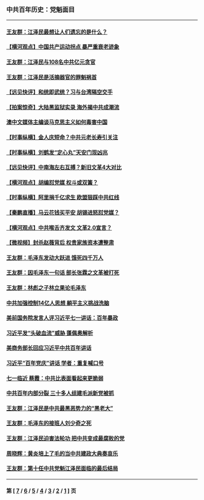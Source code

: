 ### 中共百年历史：党魁面目
---
#### [王友群：江泽民最想让人们遗忘的是什么？](../../pages/nf1176107/n13408949.md?12080430) 
#### [【横河观点】中国共产运动拐点 暴严重衰老迹象](../../pages/nf1176107/n13388333.md?12080430) 
#### [王友群：江泽民与108名中共亿元贪官](../../pages/nf1176107/n13352358.md?12080430) 
#### [王友群：江泽民是活摘器官的罪魁祸首](../../pages/nf1176107/n13336903.md?12080430) 
#### [【远见快评】和统即武统？习与台湾隔空交手](../../pages/nf1176107/n13297739.md?12080430) 
#### [【拍案惊奇】大陆黑监狱实录 海外揭中共成潮流](../../pages/nf1176107/n13288853.md?12080430) 
#### [澳中文媒体主编谈马克思主义如何毒害中国](../../pages/nf1176107/n13257387.md?12080430) 
#### [【时事纵横】金人庆短命？中共元老长寿引关注](../../pages/nf1176107/n13217934.md?12080430) 
#### [【时事纵横】刘鹤发“定心丸”天安门现凶兆](../../pages/nf1176107/n13215416.md?12080430) 
#### [【远见快评】中南海左右互搏？新旧文革4大对比](../../pages/nf1176107/n13214745.md?12080430) 
#### [【横河观点】胡编怼党媒 权斗或双簧？](../../pages/nf1176107/n13210864.md?12080430) 
#### [【时事纵横】阿里捐千亿求生 欧盟狠踩中共红线](../../pages/nf1176107/n13206431.md?12080430) 
#### [【秦鹏直播】马云花钱买平安 胡锡进怒怼党媒？](../../pages/nf1176107/n13206392.md?12080430) 
#### [【横河观点】中共喉舌齐发文 文革2.0宣言？](../../pages/nf1176107/n13201248.md?12080430) 
#### [【微视频】封杀赵薇背后 权贵家族资本遭整肃](../../pages/nf1176107/n13197798.md?12080430) 
#### [王友群：毛泽东发动大跃进 饿死四千万人](../../pages/nf1176107/n13177158.md?12080430) 
#### [王友群：因毛泽东一句话 部长张霖之文革被打死](../../pages/nf1176107/n13161711.md?12080430) 
#### [王友群：林彪之子林立果论毛泽东](../../pages/nf1176107/n13128622.md?12080430) 
#### [中共加强控制14亿人思想 躺平主义挑战洗脑](../../pages/nf1176107/n13094299.md?12080430) 
#### [美前国务院发言人评习近平七一讲话：百年暴政](../../pages/nf1176107/n13066986.md?12080430) 
#### [习近平发“头破血流”威胁 蓬佩奥解析](../../pages/nf1176107/n13063604.md?12080430) 
#### [美商务部长回应习近平中共百年讲话](../../pages/nf1176107/n13062903.md?12080430) 
#### [习近平“百年党庆”讲话 学者：重复喊口号](../../pages/nf1176107/n13061411.md?12080430) 
#### [七一临近 蔡霞：中共比表面看起来更脆弱](../../pages/nf1176107/n13056418.md?12080430) 
#### [中共百年内部分裂 三十多人组建毛派新党被抓](../../pages/nf1176107/n13044023.md?12080430) 
#### [王友群：江泽民是中共最黑恶势力的“黑老大”](../../pages/nf1176107/n13022180.md?12080430) 
#### [王友群：毛泽东的接班人刘少奇之死](../../pages/nf1176107/n12991772.md?12080430) 
#### [王友群：江泽民迫害法轮功 把中共变成最腐败的党](../../pages/nf1176107/n12947347.md?12080430) 
#### [周晓辉：黄炎培上了毛的当中共建政大典奏哀乐](../../pages/nf1176107/n12942780.md?12080430) 
#### [王友群：第十任中共党魁江泽民面临的最后结局](../../pages/nf1176107/n12933748.md?12080430) 

---
#### 第 [ [7](./7.md?12080430) / [6](./6.md?12080430) / [5](./5.md?12080430) / [4](./4.md?12080430) / [3](./3.md?12080430) / [2](./2.md?12080430) / [1](./1.md?12080430) ] 页
